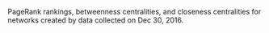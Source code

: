 PageRank rankings, betweenness centralities, and closeness centralities for networks created by data collected on Dec 30, 2016.
